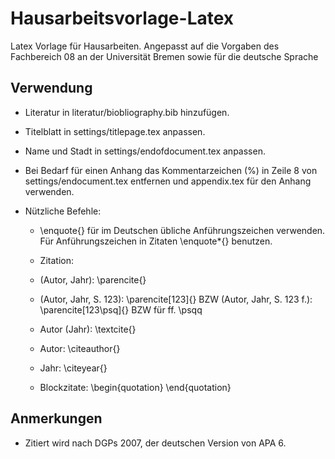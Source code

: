 # Hausarbeitsvorlage-Latex
Latex Vorlage für Hausarbeiten. Angepasst auf die Vorgaben des Fachbereich 08 an der Universität Bremen sowie für die deutsche Sprache

## Verwendung

* Literatur in literatur/biobliography.bib hinzufügen.

* Titelblatt in settings/titlepage.tex anpassen.

* Name und Stadt in settings/endofdocument.tex anpassen.

* Bei Bedarf für einen Anhang das Kommentarzeichen (%) in Zeile 8 von settings/endocument.tex entfernen und appendix.tex für den Anhang verwenden.

* Nützliche Befehle:
  * \enquote{} für im Deutschen übliche Anführungszeichen verwenden. Für Anführungszeichen in Zitaten \enquote*{} benutzen.
  
  
  * Zitation:
  * (Autor, Jahr): \parencite{}
  * (Autor, Jahr, S. 123): \parencite\[123\]{} BZW (Autor, Jahr, S. 123 f.): \parencite\[123\psq\]{} BZW für ff. \psqq
  * Autor (Jahr): \textcite{}
  * Autor: \citeauthor{}
  * Jahr: \citeyear{}
   
  * Blockzitate: \begin{quotation} \end{quotation}
   
   
   

## Anmerkungen

* Zitiert wird nach DGPs 2007, der deutschen Version von APA 6.
